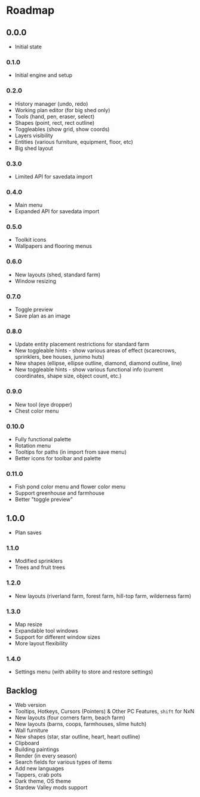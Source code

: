# Roadmap

## 0.0.0

- Initial state

### 0.1.0

- Initial engine and setup

### 0.2.0

- History manager (undo, redo)
- Working plan editor (for big shed only)
- Tools (hand, pen, eraser, select)
- Shapes (point, rect, rect outline)
- Toggleables (show grid, show coords)
- Layers visibility
- Entities (various furniture, equipment, floor, etc)
- Big shed layout

### 0.3.0

- Limited API for savedata import

### 0.4.0

- Main menu
- Expanded API for savedata import

### 0.5.0

- Toolkit icons
- Wallpapers and flooring menus

### 0.6.0

- New layouts (shed, standard farm)
- Window resizing

### 0.7.0

- Toggle preview
- Save plan as an image

### 0.8.0

- Update entity placement restrictions for standard farm
- New toggleable hints - show various areas of effect (scarecrows, sprinklers, bee houses, junimo huts)
- New shapes (ellipse, ellipse outline, diamond, diamond outline, line)
- New toggleable hints - show various functional info (current coordinates, shape size, object count, etc.)

### 0.9.0

- New tool (eye dropper)
- Chest color menu

### 0.10.0

- Fully functional palette
- Rotation menu
- Tooltips for paths (in import from save menu)
- Better icons for toolbar and palette

### 0.11.0

- Fish pond color menu and flower color menu
- Support greenhouse and farmhouse
- Better "toggle preview"

## 1.0.0

- Plan saves

### 1.1.0

- Modified sprinklers
- Trees and fruit trees

### 1.2.0

- New layouts (riverland farm, forest farm, hill-top farm, wilderness farm)

### 1.3.0

- Map resize
- Expandable tool windows
- Support for different window sizes
- More layout flexibility

### 1.4.0

- Settings menu (with ability to store and restore settings)

## Backlog

- Web version
- Tooltips, Hotkeys, Cursors (Pointers) & Other PC Features, `shift` for NxN
- New layouts (four corners farm, beach farm)
- New layouts (barns, coops, farmhouses, slime hutch)
- Wall furniture
- New shapes (star, star outline, heart, heart outline)
- Clipboard
- Building paintings
- Render (in every season)
- Search fields for various types of items
- Add new languages
- Tappers, crab pots
- Dark theme, OS theme
- Stardew Valley mods support
